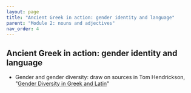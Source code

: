 ```yaml
---
layout: page
title: "Ancient Greek in action: gender identity and language"
parent: "Module 2: nouns and adjectives"
nav_order: 4
---
```


## Ancient Greek in action: gender identity and language


- Gender and gender diversity: draw on sources in Tom Hendrickson, "[Gender Diversity in Greek and Latin](https://medium.com/ad-meliora/gender-diversity-in-greek-and-latin-grammar-ten-ancient-discussions-df371fe19af8)"